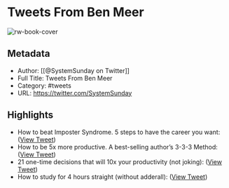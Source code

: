 # Tweets From Ben Meer

![rw-book-cover](https://pbs.twimg.com/profile_images/1481609272190324736/1K96LvI9.png)

## Metadata
- Author: [[@SystemSunday on Twitter]]
- Full Title: Tweets From Ben Meer
- Category: #tweets
- URL: https://twitter.com/SystemSunday

## Highlights
- How to beat Imposter Syndrome. 
  5 steps to have the career you want: ([View Tweet](https://twitter.com/SystemSunday/status/1559878868399423488))
- How to be 5x more productive.
  A best-selling author’s 3-3-3 Method: ([View Tweet](https://twitter.com/SystemSunday/status/1554080837456613379))
- 21 one-time decisions that will 10x your productivity (not joking): ([View Tweet](https://twitter.com/SystemSunday/status/1538528374750158851))
- How to study for 4 hours straight (without adderall): ([View Tweet](https://twitter.com/SystemSunday/status/1525815753105997825))
